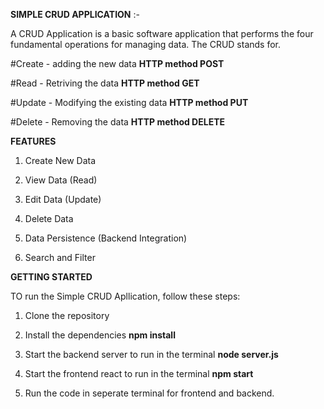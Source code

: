 **SIMPLE CRUD APPLICATION** :-


A CRUD Application is a basic software application that performs the four fundamental operations for managing data. The CRUD stands for.

#Create - adding the new data      **HTTP method POST**


#Read - Retriving the data      **HTTP method GET**


#Update - Modifying the existing data      **HTTP method PUT**


#Delete - Removing the data      **HTTP method DELETE**


**FEATURES**

1) Create New Data

2) View Data (Read)

3) Edit Data (Update)

4) Delete Data

5) Data Persistence (Backend Integration)

6) Search and Filter


**GETTING STARTED**

TO run the Simple CRUD Apllication, follow these steps:

1) Clone the repository

2) Install the dependencies **npm install**

3) Start the backend server to run in the terminal  **node server.js**

4) Start the frontend react to run in the terminal **npm start**

5) Run the code in seperate terminal for frontend and backend.
